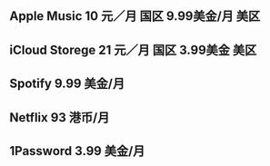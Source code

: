 ## Apple Music 10 元／月 国区 9.99美金/月 美区
## iCloud Storege 21 元／月 国区 3.99美金 美区
## Spotify 9.99 美金/月
## Netflix 93 港币/月
## 1Password 3.99 美金/月
